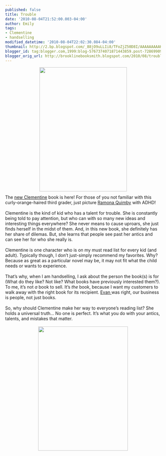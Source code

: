```yaml
---
published: false
title: Trouble
date: '2010-08-04T21:52:00.003-04:00'
author: Emily
tags:
- Clementine
- handselling
modified_datetime: '2010-08-04T22:02:30.084-04:00'
thumbnail: http://2.bp.blogspot.com/_88jO9uLLIi8/TFoZjZ50D8I/AAAAAAAAAHA/dR2zTlXmyTw/s72-c/51CEA0OwrGL.jpg
blogger_id: tag:blogger.com,1999:blog-5767374071871443859.post-728699093746476384
blogger_orig_url: http://brooklinebooksmith.blogspot.com/2010/08/trouble.html
---
```


<a onblur="try {parent.deselectBloggerImageGracefully();} catch(e) {}" href="http://2.bp.blogspot.com/_88jO9uLLIi8/TFoZjZ50D8I/AAAAAAAAAHA/dR2zTlXmyTw/s1600/51CEA0OwrGL.jpg"><img style="margin: 0px auto 10px; display: block; text-align: center; cursor: pointer; width: 283px; height: 400px;" src="http://2.bp.blogspot.com/_88jO9uLLIi8/TFoZjZ50D8I/AAAAAAAAAHA/dR2zTlXmyTw/s400/51CEA0OwrGL.jpg" alt="" id="BLOGGER_PHOTO_ID_5501737990825971650" border="0" /></a>The <a href="http://www.brooklinebooksmith-shop.com/book/9781423113553">new Clementine</a> book is here!  For those of you not familiar with this curly-orange-haired third grader, just picture <a href="http://www.brooklinebooksmith-shop.com/book/9780380709564">Ramona Quimby</a> with ADHD!<br /><br />Clementine is the kind of kid who has a talent for trouble.  She is constantly being told to pay attention, but who can with so many new ideas and interesting things everywhere?  She never means to cause uproars, she just finds herself in the midst of them. And, in this new book, she definitely has her share of dilemas.  But, she learns that people see past her antics and can see her for who she really is.<br /><br />Clementine is one character who is on my must read list for every kid (and adult).  Typically though, I don’t just-simply recommend my favorites.  Why?  Because as great as a particular novel may be, it may not fit what the child needs or wants to experience.<br /><br />That’s why, when I am handselling, I ask about the person the book(s) is for (What do they like?  Not like?  What books have previously interested them?).   To me, it’s not <span style="font-style: italic;">a</span> book to sell.  It’s <span style="font-style: italic;">the</span> book, because I want my customers to walk away with the right book for its recipient. <a href="http://brooklinebooksmith.blogspot.com/2010/08/we-dont-sell-books.html">Evan </a>was right, our business is people, not just books.<br /><br />So, why should Clementine make her way to everyone’s reading list?  She holds a universal truth…  No one is perfect.  It’s what you do with your antics, talents, and mistakes that matter.<br /><br /><a onblur="try {parent.deselectBloggerImageGracefully();} catch(e) {}" href="http://3.bp.blogspot.com/_88jO9uLLIi8/TFoaZ_mTUHI/AAAAAAAAAHI/VZaWKdOJKKc/s1600/Picture+1.png"><img style="margin: 0px auto 10px; display: block; text-align: center; cursor: pointer; width: 290px; height: 400px;" src="http://3.bp.blogspot.com/_88jO9uLLIi8/TFoaZ_mTUHI/AAAAAAAAAHI/VZaWKdOJKKc/s400/Picture+1.png" alt="" id="BLOGGER_PHOTO_ID_5501738928657617010" border="0" /></a>